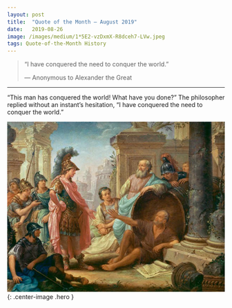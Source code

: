 ```yaml
---
layout:	post
title:	"Quote of the Month — August 2019"
date:	2019-08-26
image: /images/medium/1*5E2-vzDxmX-R8dceh7-LVw.jpeg
tags: Quote-of-the-Month History
---
```


  
> “I have conquered the need to conquer the world.”
> 
> — Anonymous to Alexander the Great

---

“This man has conquered the world! What have you done?” The philosopher replied without an instant’s hesitation, “I have conquered the need to conquer the world.”

![](/images/medium/1*5E2-vzDxmX-R8dceh7-LVw.jpeg){: .center-image .hero }